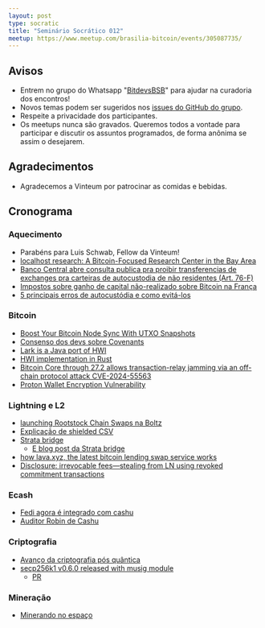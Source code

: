 ```yaml
---
layout: post
type: socratic
title: "Seminário Socrático 012"
meetup: https://www.meetup.com/brasilia-bitcoin/events/305087735/
---
```


## Avisos

- Entrem no grupo do Whatsapp "[BitdevsBSB](https://chat.whatsapp.com/KxuGyYu4TZy94KcA1yXCzi)" para ajudar na curadoria dos encontros!
- Novos temas podem ser sugeridos nos [issues do GitHub do grupo](https://github.com/BitDevsBSB/BitDevsBSB/issues).
- Respeite a privacidade dos participantes.
- Os meetups nunca são gravados. Queremos todos a vontade para participar e discutir os assuntos programados, de forma anônima se assim o desejarem.

## Agradecimentos

- Agradecemos a Vinteum por patrocinar as comidas e bebidas.

## Cronograma

### Aquecimento

- Parabéns para Luis Schwab, Fellow da Vinteum!
- [localhost research: A Bitcoin-Focused Research Center in the Bay Area](https://lclhost.org/)
- [Banco Central abre consulta publica pra proibir transferencias de exchanges pra carteiras de autocustodia de não residentes (Art. 76-F)](https://www.gov.br/participamaisbrasil/consulta-publica-n-111)
- [Impostos sobre ganho de capital não-realizado sobre Bitcoin na França](https://www.unlock-bc.com/133668/unrealized-gains-on-bitcoin-could-be-taxed-in-france-by-2025)
- [5 principais erros de autocustódia e como evitá-los](https://x.com/River/status/1864005091058937889)

### Bitcoin

- [Boost Your Bitcoin Node Sync With UTXO Snapshots](https://blog.lopp.net/bitcoin-node-sync-with-utxo-snapshots/)
- [Consenso dos devs sobre Covenants](https://x.com/theonevortex/status/1864361295308574936)    
- [Lark is a Java port of HWI](https://x.com/craigraw/status/1863882416546271714)
- [HWI implementation in Rust](https://github.com/wizardsardine/async-hwi)
- [Bitcoin Core through 27.2 allows transaction-relay jamming via an off-chain protocol attack CVE-2024-55563](https://github.com/advisories/GHSA-82x2-v3jv-gmrq)
- [Proton Wallet Encryption Vulnerability](https://www.zellic.io/blog/proton-dart-flutter-csprng-prng/#2--proton-wallet-encryption-vulnerability)

### Lightning e L2

- [launching Rootstock Chain Swaps na Boltz](https://x.com/michael1011at/status/1863649587040248231)
- [Explicação de shielded CSV](https://x.com/n1ckler/status/1863619610513195384)
- [Strata bridge](https://xcancel.com/AlpenLabs/status/1864421325793624191)
    - [E blog post da Strata bridge](https://www.alpenlabs.io/blog/introducing-the-strata-bridge)
- [how lava.xyz, the latest bitcoin lending swap service works](https://open.substack.com/pub/chainfail/p/swap-it-like-its-hot)
- [Disclosure: irrevocable fees—stealing from LN using revoked commitment transactions](https://delvingbitcoin.org/t/disclosure-irrevocable-fees-stealing-from-ln-using-revoked-commitment-transactions/1314)


### Ecash

- [Fedi agora é integrado com cashu](https://x.com/fedibtc/status/1867689651743731719)
- [Auditor Robin de Cashu](https://yakihonne.com/notes/nevent1qqs2dy3dckjsqge8gaxx3sfght7xjjc2pyjz4ytzquem7e9npv07qyszypgdjn7zmpvqc6ptqud9gtutrcc6yq9s2z96h9dr80hss4wl9qwkxqcyqqqqqqg5lxdj4)

### Criptografia

- [Avanço da criptografia pós quântica](https://x.com/narcelio/status/1866262350480998453)
- [secp256k1 v0.6.0 released with musig module](https://github.com/bitcoin-core/secp256k1/releases/tag/v0.6.0)
    - [PR](https://github.com/bitcoin-core/secp256k1/pull/1479)

### Mineração

- [Minerando no espaço](https://x.com/peterktodd/status/1863921982468735177)


